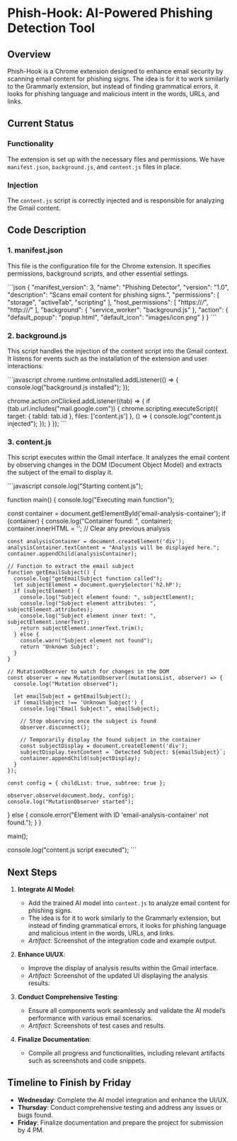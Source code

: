 # Phish-Hook: AI-Powered Phishing Detection Tool
## Overview

Phish-Hook is a Chrome extension designed to enhance email security by scanning email content for phishing signs. The idea is for it to work similarly to the Grammarly extension, but instead of finding grammatical errors, it looks for phishing language and malicious intent in the words, URLs, and links.
## Current Status

### Functionality
The extension is set up with the necessary files and permissions. We have `manifest.json`, `background.js`, and `content.js` files in place.

### Injection
The `content.js` script is correctly injected and is responsible for analyzing the Gmail content.
## Code Description

### 1. manifest.json
This file is the configuration file for the Chrome extension. It specifies permissions, background scripts, and other essential settings.

\```json
{
  "manifest_version": 3,
  "name": "Phishing Detector",
  "version": "1.0",
  "description": "Scans email content for phishing signs.",
  "permissions": [
    "storage",
    "activeTab",
    "scripting"
  ],
  "host_permissions": [
    "https://*/*",
    "http://*/*"
  ],
  "background": {
    "service_worker": "background.js"
  },
  "action": {
    "default_popup": "popup.html",
    "default_icon": "images/icon.png"
  }
}
\```

### 2. background.js
This script handles the injection of the content script into the Gmail context. It listens for events such as the installation of the extension and user interactions.

\```javascript
chrome.runtime.onInstalled.addListener(() => {
  console.log("background.js installed");
});

chrome.action.onClicked.addListener((tab) => {
  if (tab.url.includes("mail.google.com")) {
    chrome.scripting.executeScript({
      target: { tabId: tab.id },
      files: ['content.js']
    }, () => {
      console.log("content.js injected");
    });
  }
});
\```

### 3. content.js
This script executes within the Gmail interface. It analyzes the email content by observing changes in the DOM (Document Object Model) and extracts the subject of the email to display it.

\```javascript
console.log("Starting content.js");

function main() {
  console.log("Executing main function");

  const container = document.getElementById('email-analysis-container');
  if (container) {
    console.log("Container found: ", container);
    container.innerHTML = ''; // Clear any previous analysis

    const analysisContainer = document.createElement('div');
    analysisContainer.textContent = "Analysis will be displayed here.";
    container.appendChild(analysisContainer);

    // Function to extract the email subject
    function getEmailSubject() {
      console.log("getEmailSubject function called");
      let subjectElement = document.querySelector('h2.hP');
      if (subjectElement) {
        console.log("Subject element found: ", subjectElement);
        console.log("Subject element attributes: ", subjectElement.attributes);
        console.log("Subject element inner text: ", subjectElement.innerText);
        return subjectElement.innerText.trim();
      } else {
        console.warn("Subject element not found");
        return 'Unknown Subject';
      }
    }

    // MutationObserver to watch for changes in the DOM
    const observer = new MutationObserver((mutationsList, observer) => {
      console.log("Mutation observed");

      let emailSubject = getEmailSubject();
      if (emailSubject !== 'Unknown Subject') {
        console.log("Email Subject:", emailSubject);

        // Stop observing once the subject is found
        observer.disconnect();
        
        // Temporarily display the found subject in the container
        const subjectDisplay = document.createElement('div');
        subjectDisplay.textContent = `Detected Subject: ${emailSubject}`;
        container.appendChild(subjectDisplay);
      }
    });

    const config = { childList: true, subtree: true };

    observer.observe(document.body, config);
    console.log("MutationObserver started");
  } else {
    console.error("Element with ID 'email-analysis-container' not found.");
  }
}

main();

console.log("content.js script executed");
\```
## Next Steps

1. **Integrate AI Model**:
   - Add the trained AI model into `content.js` to analyze email content for phishing signs.
   - The idea is for it to work similarly to the Grammarly extension, but instead of finding grammatical errors, it looks for phishing language and malicious intent in the words, URLs, and links.
   - *Artifact*: Screenshot of the integration code and example output.

2. **Enhance UI/UX**:
   - Improve the display of analysis results within the Gmail interface.
   - *Artifact*: Screenshot of the updated UI displaying the analysis results.

3. **Conduct Comprehensive Testing**:
   - Ensure all components work seamlessly and validate the AI model’s performance with various email scenarios.
   - *Artifact*: Screenshots of test cases and results.

4. **Finalize Documentation**:
   - Compile all progress and functionalities, including relevant artifacts such as screenshots and code snippets.

## Timeline to Finish by Friday
- **Wednesday**: Complete the AI model integration and enhance the UI/UX.
- **Thursday**: Conduct comprehensive testing and address any issues or bugs found.
- **Friday**: Finalize documentation and prepare the project for submission by 4 PM.
